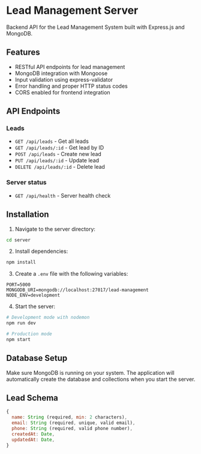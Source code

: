 # Lead Management Server

Backend API for the Lead Management System built with Express.js and MongoDB.

## Features

- RESTful API endpoints for lead management
- MongoDB integration with Mongoose
- Input validation using express-validator
- Error handling and proper HTTP status codes
- CORS enabled for frontend integration

## API Endpoints

### Leads
- `GET /api/leads` - Get all leads
- `GET /api/leads/:id` - Get lead by ID
- `POST /api/leads` - Create new lead
- `PUT /api/leads/:id` - Update lead
- `DELETE /api/leads/:id` - Delete lead

### Server status
- `GET /api/health` - Server health check

## Installation

1. Navigate to the server directory:
```bash
cd server
```

2. Install dependencies:
```bash
npm install
```

3. Create a `.env` file with the following variables:
```
PORT=5000
MONGODB_URI=mongodb://localhost:27017/lead-management
NODE_ENV=development
```

4. Start the server:
```bash
# Development mode with nodemon
npm run dev

# Production mode
npm start
```

## Database Setup

Make sure MongoDB is running on your system. The application will automatically create the database and collections when you start the server.

## Lead Schema

```javascript
{
  name: String (required, min: 2 characters),
  email: String (required, unique, valid email),
  phone: String (required, valid phone number),
  createdAt: Date,
  updatedAt: Date,
}
```
